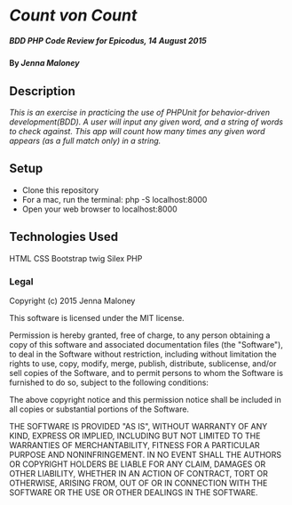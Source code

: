 # _Count von Count_

##### _BDD PHP Code Review for Epicodus, 14 August 2015_

#### By _Jenna Maloney_


## Description
_This is an exercise in practicing the use of PHPUnit for behavior-driven development(BDD). A user will input any given word, and a string of words to check against. This app will count how many times any given word appears (as a full match only) in a string._


## Setup

* Clone this repository
* For a mac, run the terminal: php -S localhost:8000
* Open your web browser to localhost:8000


## Technologies Used
HTML
CSS
Bootstrap
twig
Silex
PHP


### Legal

Copyright (c) 2015 Jenna Maloney

This software is licensed under the MIT license.

Permission is hereby granted, free of charge, to any person obtaining a copy
of this software and associated documentation files (the "Software"), to deal
in the Software without restriction, including without limitation the rights
to use, copy, modify, merge, publish, distribute, sublicense, and/or sell
copies of the Software, and to permit persons to whom the Software is
furnished to do so, subject to the following conditions:

The above copyright notice and this permission notice shall be included in
all copies or substantial portions of the Software.

THE SOFTWARE IS PROVIDED "AS IS", WITHOUT WARRANTY OF ANY KIND, EXPRESS OR
IMPLIED, INCLUDING BUT NOT LIMITED TO THE WARRANTIES OF MERCHANTABILITY,
FITNESS FOR A PARTICULAR PURPOSE AND NONINFRINGEMENT. IN NO EVENT SHALL THE
AUTHORS OR COPYRIGHT HOLDERS BE LIABLE FOR ANY CLAIM, DAMAGES OR OTHER
LIABILITY, WHETHER IN AN ACTION OF CONTRACT, TORT OR OTHERWISE, ARISING FROM,
OUT OF OR IN CONNECTION WITH THE SOFTWARE OR THE USE OR OTHER DEALINGS IN
THE SOFTWARE.
